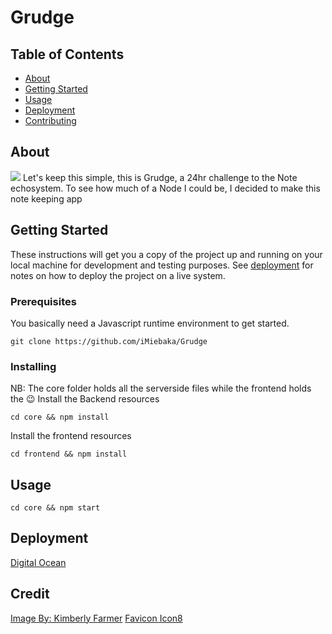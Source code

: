 # Grudge

## Table of Contents

- [About](#about)
- [Getting Started](#getting_started)
- [Usage](#usage)
- [Deployment](#deployment)
- [Contributing](../CONTRIBUTING.md)

## About <a name = "about"></a>
<img class="text-center" src="https://external-content.duckduckgo.com/iu/?u=https%3A%2F%2Ftse1.mm.bing.net%2Fth%3Fid%3DOIP.U8o8mf-0e_SY2AR9v1LivAHaEK%26pid%3DApi&f=1"/>
Let's keep this simple, this is Grudge, a 24hr challenge to the Note echosystem. To see how much of a Node I could be, I decided to make this note keeping app

## Getting Started <a name = "getting_started"></a>

These instructions will get you a copy of the project up and running on your local machine for development and testing purposes. See [deployment](#deployment) for notes on how to deploy the project on a live system.

### Prerequisites

You basically need a Javascript runtime environment to get started.

```
git clone https://github.com/iMiebaka/Grudge
```

### Installing
NB: The core folder holds all the serverside files while the frontend holds the 😉
Install the Backend resources
```
cd core && npm install
```


Install the frontend resources
```
cd frontend && npm install
```

## Usage <a name = "usage"></a>
```
cd core && npm start
```


## Deployment <a name = "deployment"></a>
[Digital Ocean](https://digitalocean.com) 

## Credit
[Image By: Kimberly Farmer](https://unsplash.com/photos/lUaaKCUANVI)
[Favicon Icon8](https://icons8.com/icon/hRJWqiyaLuyi/angry)